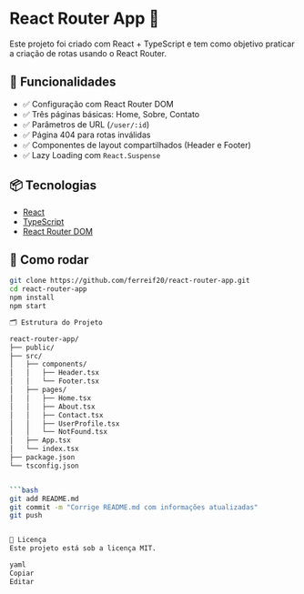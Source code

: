 # React Router App 🚀

Este projeto foi criado com React + TypeScript e tem como objetivo praticar a criação de rotas usando o React Router.

## 🔗 Funcionalidades

- ✅ Configuração com React Router DOM
- ✅ Três páginas básicas: Home, Sobre, Contato
- ✅ Parâmetros de URL (`/user/:id`)
- ✅ Página 404 para rotas inválidas
- ✅ Componentes de layout compartilhados (Header e Footer)
- ✅ Lazy Loading com `React.Suspense`

## 📦 Tecnologias

- [React](https://reactjs.org/)
- [TypeScript](https://www.typescriptlang.org/)
- [React Router DOM](https://reactrouter.com/)

## 🚀 Como rodar

```bash
git clone https://github.com/ferreif20/react-router-app.git
cd react-router-app
npm install
npm start

🗂️ Estrutura do Projeto

react-router-app/
├── public/
├── src/
│   ├── components/
│   │   ├── Header.tsx
│   │   └── Footer.tsx
│   ├── pages/
│   │   ├── Home.tsx
│   │   ├── About.tsx
│   │   ├── Contact.tsx
│   │   ├── UserProfile.tsx
│   │   └── NotFound.tsx
│   ├── App.tsx
│   └── index.tsx
├── package.json
└── tsconfig.json


```bash
git add README.md
git commit -m "Corrige README.md com informações atualizadas"
git push


📄 Licença
Este projeto está sob a licença MIT.

yaml
Copiar
Editar

